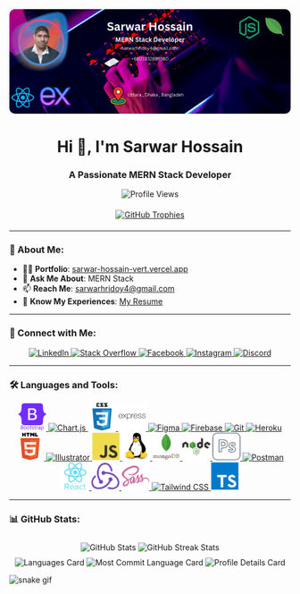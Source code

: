 <div align="center" style="margin-bottom: 20px;">
  <img src="./assets/Sarwar Hossain.gif" alt="Sarwar Hossain Animation" style="max-width: 100%; border-radius: 10px;" />
</div>

<h1 align="center">Hi 👋, I'm Sarwar Hossain</h1>
<h3 align="center">A Passionate MERN Stack Developer</h3>

<p align="center">
  <img src="https://komarev.com/ghpvc/?username=sarwarhridoy4&label=Profile%20Views&color=0e75b6&style=flat" alt="Profile Views" />
</p>

<div align="center" style="margin: 20px 0;">
  <a href="https://github.com/ryo-ma/github-profile-trophy">
    <img src="https://github-profile-trophy.vercel.app/?username=Sarwarhridoy4&theme=juicyfresh" alt="GitHub Trophies" />
  </a>
</div>

---

### 🌟 About Me:
- 👨‍💻 **Portfolio**: [sarwar-hossain-vert.vercel.app](https://sarwar-hossain-vert.vercel.app)  
- 💬 **Ask Me About**: MERN Stack  
- 📫 **Reach Me**: sarwarhridoy4@gmail.com  
- 📄 **Know My Experiences**: [My Resume](https://drive.google.com/file/d/1A3Go9SF16olXwTZusTeGi4wWDyy6kYGk/view?usp=share_link)

---

### 🤝 Connect with Me:
<p align="center">
  <a href="https://www.linkedin.com/in/sarwar-hridoy4/" target="_blank">
    <img src="https://raw.githubusercontent.com/rahuldkjain/github-profile-readme-generator/master/src/images/icons/Social/linked-in-alt.svg" alt="LinkedIn" height="40" width="40" />
  </a>
  <a href="https://stackoverflow.com/users/19937858/sarwar-hossain" target="_blank">
    <img src="https://raw.githubusercontent.com/rahuldkjain/github-profile-readme-generator/master/src/images/icons/Social/stack-overflow.svg" alt="Stack Overflow" height="40" width="40" />
  </a>
  <a href="https://www.facebook.com/sarwarhridoy4/" target="_blank">
    <img src="https://raw.githubusercontent.com/rahuldkjain/github-profile-readme-generator/master/src/images/icons/Social/facebook.svg" alt="Facebook" height="40" width="40" />
  </a>
  <a href="https://www.instagram.com/sarwarhridoy04/" target="_blank">
    <img src="https://raw.githubusercontent.com/rahuldkjain/github-profile-readme-generator/master/src/images/icons/Social/instagram.svg" alt="Instagram" height="40" width="40" />
  </a>
  <a href="https://discord.gg/Sarwar Hossain#4107" target="_blank">
    <img src="https://raw.githubusercontent.com/rahuldkjain/github-profile-readme-generator/master/src/images/icons/Social/discord.svg" alt="Discord" height="40" width="40" />
  </a>
</p>

---

### 🛠️ Languages and Tools:
<p align="center"> <!-- Bootstrap --> <a href="https://getbootstrap.com" target="_blank" rel="noreferrer"> <img src="https://raw.githubusercontent.com/devicons/devicon/master/icons/bootstrap/bootstrap-plain-wordmark.svg" alt="Bootstrap" width="50" height="50"/> </a> <!-- Chart.js --> <a href="https://www.chartjs.org" target="_blank" rel="noreferrer"> <img src="https://www.chartjs.org/media/logo-title.svg" alt="Chart.js" width="50" height="50"/> </a> <!-- CSS --> <a href="https://www.w3schools.com/css/" target="_blank" rel="noreferrer"> <img src="https://raw.githubusercontent.com/devicons/devicon/master/icons/css3/css3-original-wordmark.svg" alt="CSS3" width="50" height="50"/> </a> <!-- Express.js --> <a href="https://expressjs.com" target="_blank" rel="noreferrer"> <img src="https://raw.githubusercontent.com/devicons/devicon/master/icons/express/express-original-wordmark.svg" alt="Express.js" width="50" height="50"/> </a> <!-- Figma --> <a href="https://www.figma.com/" target="_blank" rel="noreferrer"> <img src="https://www.vectorlogo.zone/logos/figma/figma-icon.svg" alt="Figma" width="50" height="50"/> </a> <!-- Firebase --> <a href="https://firebase.google.com/" target="_blank" rel="noreferrer"> <img src="https://www.vectorlogo.zone/logos/firebase/firebase-icon.svg" alt="Firebase" width="50" height="50"/> </a> <!-- Git --> <a href="https://git-scm.com/" target="_blank" rel="noreferrer"> <img src="https://www.vectorlogo.zone/logos/git-scm/git-scm-icon.svg" alt="Git" width="50" height="50"/> </a> <!-- Heroku --> <a href="https://heroku.com" target="_blank" rel="noreferrer"> <img src="https://www.vectorlogo.zone/logos/heroku/heroku-icon.svg" alt="Heroku" width="50" height="50"/> </a> <!-- HTML5 --> <a href="https://www.w3.org/html/" target="_blank" rel="noreferrer"> <img src="https://raw.githubusercontent.com/devicons/devicon/master/icons/html5/html5-original-wordmark.svg" alt="HTML5" width="50" height="50"/> </a> <!-- Illustrator --> <a href="https://www.adobe.com/in/products/illustrator.html" target="_blank" rel="noreferrer"> <img src="https://www.vectorlogo.zone/logos/adobe_illustrator/adobe_illustrator-icon.svg" alt="Illustrator" width="50" height="50"/> </a> <!-- JavaScript --> <a href="https://developer.mozilla.org/en-US/docs/Web/JavaScript" target="_blank" rel="noreferrer"> <img src="https://raw.githubusercontent.com/devicons/devicon/master/icons/javascript/javascript-original.svg" alt="JavaScript" width="50" height="50"/> </a> <!-- Linux --> <a href="https://www.linux.org/" target="_blank" rel="noreferrer"> <img src="https://raw.githubusercontent.com/devicons/devicon/master/icons/linux/linux-original.svg" alt="Linux" width="50" height="50"/> </a> <!-- MongoDB --> <a href="https://www.mongodb.com/" target="_blank" rel="noreferrer"> <img src="https://raw.githubusercontent.com/devicons/devicon/master/icons/mongodb/mongodb-original-wordmark.svg" alt="MongoDB" width="50" height="50"/> </a> <!-- Node.js --> <a href="https://nodejs.org" target="_blank" rel="noreferrer"> <img src="https://raw.githubusercontent.com/devicons/devicon/master/icons/nodejs/nodejs-original-wordmark.svg" alt="Node.js" width="50" height="50"/> </a> <!-- Photoshop --> <a href="https://www.photoshop.com/en" target="_blank" rel="noreferrer"> <img src="https://raw.githubusercontent.com/devicons/devicon/master/icons/photoshop/photoshop-line.svg" alt="Photoshop" width="50" height="50"/> </a> <!-- Postman --> <a href="https://postman.com" target="_blank" rel="noreferrer"> <img src="https://www.vectorlogo.zone/logos/getpostman/getpostman-icon.svg" alt="Postman" width="50" height="50"/> </a> <!-- React --> <a href="https://reactjs.org/" target="_blank" rel="noreferrer"> <img src="https://raw.githubusercontent.com/devicons/devicon/master/icons/react/react-original-wordmark.svg" alt="React" width="50" height="50"/> </a> <!-- Redux --> <a href="https://redux.js.org" target="_blank" rel="noreferrer"> <img src="https://raw.githubusercontent.com/devicons/devicon/master/icons/redux/redux-original.svg" alt="Redux" width="50" height="50"/> </a> <!-- SASS --> <a href="https://sass-lang.com" target="_blank" rel="noreferrer"> <img src="https://raw.githubusercontent.com/devicons/devicon/master/icons/sass/sass-original.svg" alt="SASS" width="50" height="50"/> </a> <!-- Tailwind CSS --> <a href="https://tailwindcss.com/" target="_blank" rel="noreferrer"> <img src="https://www.vectorlogo.zone/logos/tailwindcss/tailwindcss-icon.svg" alt="Tailwind CSS" width="50" height="50"/> </a> <!-- TypeScript --> <a href="https://www.typescriptlang.org/" target="_blank" rel="noreferrer"> <img src="https://raw.githubusercontent.com/devicons/devicon/master/icons/typescript/typescript-original.svg" alt="TypeScript" width="50" height="50"/> </a> </p>

---

### 📊 GitHub Stats:
<div align="center">
  <img src="https://github-readme-stats.vercel.app/api?username=sarwarhridoy4&show_icons=true&locale=en" alt="GitHub Stats" style="margin: 10px 0;" />
  <img src="https://github-readme-streak-stats.herokuapp.com/?user=sarwarhridoy4" alt="GitHub Streak Stats" style="margin: 10px 0;" />
</div>

<div align="center">
  <img src="http://github-profile-summary-cards.vercel.app/api/cards/repos-per-language?username=sarwarhridoy4&theme=github_dark" alt="Languages Card" />
  <img src="http://github-profile-summary-cards.vercel.app/api/cards/most-commit-language?username=sarwarhridoy4&theme=github_dark" alt="Most Commit Language Card" />
  <img src="http://github-profile-summary-cards.vercel.app/api/cards/profile-details?username=sarwarhridoy4&theme=github_dark" alt="Profile Details Card" />
</div>



![snake gif](https://github.com/YOUR_USERNAME/YOUR_USERNAME/blob/output/github-snake-dark.svg)


